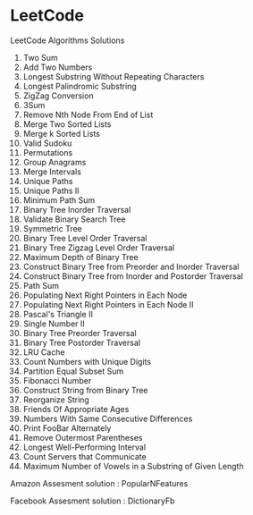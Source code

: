 # LeetCode
LeetCode Algorithms Solutions
1.   Two Sum    
2.   Add Two Numbers 
3.	 Longest Substring Without Repeating Characters
5.   Longest Palindromic Substring
6.   ZigZag Conversion
15.  3Sum    
19.  Remove Nth Node From End of List
21. Merge Two Sorted Lists
23. Merge k Sorted Lists
36. Valid Sudoku
46. Permutations
49.	 Group Anagrams
56.	 Merge Intervals
62. Unique Paths
63. Unique Paths II
64. Minimum Path Sum
94.  Binary Tree Inorder Traversal
98.  Validate Binary Search Tree
101. Symmetric Tree
102. Binary Tree Level Order Traversal
103. Binary Tree Zigzag Level Order Traversal
104. Maximum Depth of Binary Tree
105. Construct Binary Tree from Preorder and Inorder Traversal
106. Construct Binary Tree from Inorder and Postorder Traversal    
112. Path Sum
116. Populating Next Right Pointers in Each Node
117. Populating Next Right Pointers in Each Node II
119. Pascal's Triangle II
137. Single Number II
144. Binary Tree Preorder Traversal
145. Binary Tree Postorder Traversal    
146. LRU Cache
357. Count Numbers with Unique Digits
416. Partition Equal Subset Sum
509. Fibonacci Number
606. Construct String from Binary Tree
767. Reorganize String
825. Friends Of Appropriate Ages
967. Numbers With Same Consecutive Differences
1115. Print FooBar Alternately
1021. Remove Outermost Parentheses
1124. Longest Well-Performing Interval
1267. Count Servers that Communicate
1456. Maximum Number of Vowels in a Substring of Given Length

Amazon Assesment solution : PopularNFeatures

Facebook Assesment solution : DictionaryFb

